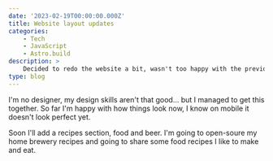 ```yaml
---
date: '2023-02-19T00:00:00.000Z'
title: Website layout updates
categories:
    - Tech
    - JavaScript
    - Astro.build
description: >
    Decided to redo the website a bit, wasn't too happy with the previous black/white theme. Also simplified things a bit and started working with the Astro.build Content Collection feature.
type: blog
---
```

I'm no designer, my design skills aren't that good... but I managed to get this together. So far I'm happy with how things look now, I know on mobile it doesn't look perfect yet.

Soon I'll add a recipes section, food and beer. I'm going to open-soure my home brewery recipes and going to share some food recipes I like to make and eat.